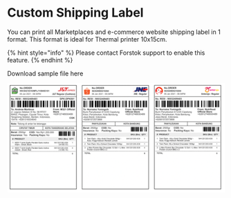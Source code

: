 # Custom Shipping Label

You can print all Marketplaces and e-commerce website shipping label in 1 format. This format is ideal for Thermal printer 10x15cm. 

{% hint style="info" %}
Please contact Forstok support to enable this feature.
{% endhint %}

Download sample file here

![](../../.gitbook/assets/screen-shot-2021-04-06-at-7.14.39-pm.png)

